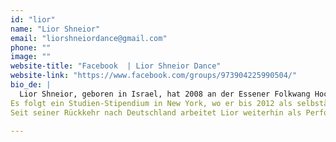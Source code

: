 ```yaml
---
id: "lior"
name: "Lior Shneior"
email: "liorshneiordance@gmail.com"
phone: ""
image: ""
website-title: "Facebook  | Lior Shneior Dance"
website-link: "https://www.facebook.com/groups/973904225990504/"
bio_de: |
  Lior Shneior, geboren in Israel, hat 2008 an der Essener Folkwang Hochschule die Ausbildung zum Bühnentänzer absolviert. 
Es folgt ein Studien-Stipendium in New York, wo er bis 2012 als selbständiger Performer und Choreograph arbeitete (Training bei David Howard und der Bill T Jones Company, Tanz in der Sokolow Theater dance company, John Byrne und Fotograf David LaChapelle).
Seit seiner Rückkehr nach Deutschland arbeitet Lior weiterhin als Performer und Choreograph und leitet Workshops für verschiedene Zielgruppen.

---
```


